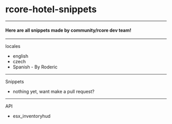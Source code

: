 # rcore-hotel-snippets
---

#### Here are all snippets made by community/rcore dev team!

---

locales
- english
- czech
- Spanish - By Roderic

---

Snippets 
- nothing yet, want make a pull request?

---

API
- esx_inventoryhud
